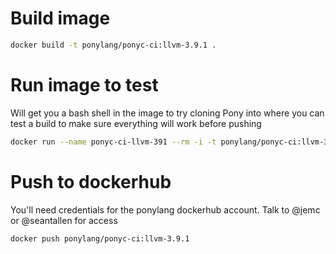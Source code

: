 # Build image

```bash
docker build -t ponylang/ponyc-ci:llvm-3.9.1 .
```

# Run image to test

Will get you a bash shell in the image to try cloning Pony into where you can test a build to make sure everything will work before pushing

```bash
docker run --name ponyc-ci-llvm-391 --rm -i -t ponylang/ponyc-ci:llvm-3.9.1 bash
```

# Push to dockerhub

You'll need credentials for the ponylang dockerhub account. Talk to @jemc or @seantallen for access

```bash
docker push ponylang/ponyc-ci:llvm-3.9.1
```
